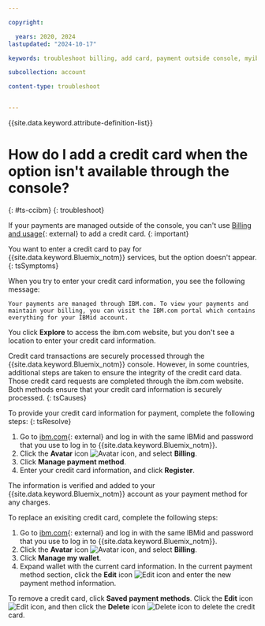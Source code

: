 ```yaml
---

copyright:

  years: 2020, 2024
lastupdated: "2024-10-17"

keywords: troubleshoot billing, add card, payment outside console, myibm.com/billing, manage payment

subcollection: account

content-type: troubleshoot


---
```


{{site.data.keyword.attribute-definition-list}}

# How do I add a credit card when the option isn't available through the console?
{: #ts-ccibm}
{: troubleshoot}

If your payments are managed outside of the console, you can't use [Billing and usage](/billing){: external} to add a credit card.
{: important}

You want to enter a credit card to pay for {{site.data.keyword.Bluemix_notm}} services, but the option doesn't appear.
{: tsSymptoms}

When you try to enter your credit card information, you see the following message:

`Your payments are managed through IBM.com. To view your payments and maintain your billing, you can visit the IBM.com portal which contains everything for your IBMid account.`

You click **Explore** to access the ibm.com website, but you don't see a location to enter your credit card information.

Credit card transactions are securely processed through the {{site.data.keyword.Bluemix_notm}} console. However, in some countries, additional steps are taken to ensure the integrity of the credit card data. Those credit card requests are completed through the ibm.com website. Both methods ensure that your credit card information is securely processed.
{: tsCauses}

To provide your credit card information for payment, complete the following steps:
{: tsResolve}

1. Go to [ibm.com](http://www.ibm.com){: external} and log in with the same IBMid and password that you use to log in to {{site.data.keyword.Bluemix_notm}}.
1. Click the **Avatar** icon ![Avatar icon](../icons/i-avatar-icon.svg "Avatar"), and select **Billing**.
1. Click **Manage payment method**.
1. Enter your credit card information, and click **Register**.

The information is verified and added to your {{site.data.keyword.Bluemix_notm}} account as your payment method for any charges.

To replace an exisiting credit card, complete the following steps:
1. Go to [ibm.com](http://www.ibm.com){: external} and log in with the same IBMid and password that you use to log in to {{site.data.keyword.Bluemix_notm}}.
1. Click the **Avatar** icon ![Avatar icon](../icons/i-avatar-icon.svg "Avatar"), and select **Billing**.
1. Click **Manage my wallet**.
1. Expand wallet with the current card information. In the current payment method section, click the **Edit** icon ![Edit icon](../icons/edit-tagging.svg "Edit") and enter the new payment method information.

 To remove a credit card, click **Saved payment methods**. Click the **Edit** icon ![Edit icon](../icons/edit-tagging.svg "Edit"), and then click the **Delete** icon ![Delete icon](../icons/icon_trash.svg "Delete") to delete the credit card.
